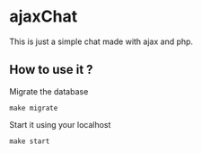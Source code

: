 # ajaxChat
This is just a simple chat made with ajax and php.

## How to use it ?
Migrate the database
```shell
make migrate
```

Start it using your localhost
```shell
make start
```

